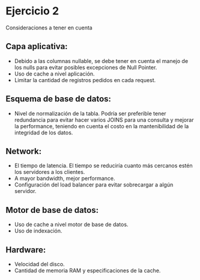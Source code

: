 # Ejercicio 2

Consideraciones a tener en cuenta

## Capa aplicativa:
* Debido a las columnas nullable, se debe tener en cuenta el manejo de los nulls para evitar posibles excepciones de Null Pointer.  
* Uso de cache a nivel aplicación.  
* Limitar la cantidad de registros pedidos en cada request.  

## Esquema de base de datos:
* Nivel de normalización de la tabla. Podría ser preferible tener redundancia para evitar hacer varios JOINS para una consulta y mejorar la performance, teniendo en cuenta el costo en la mantenibilidad de la integridad de los datos.  

## Network:
* El tiempo de latencia. El tiempo se reduciría cuanto más cercanos estén los servidores a los clientes.
* A mayor bandwidth, mejor performance.  
* Configuración del load balancer para evitar sobrecargar a algún servidor.  

## Motor de base de datos:
* Uso de cache a nivel motor de base de datos.  
* Uso de indexación.  

## Hardware:
* Velocidad del disco.  
* Cantidad de memoria RAM y especificaciones de la cache.  
